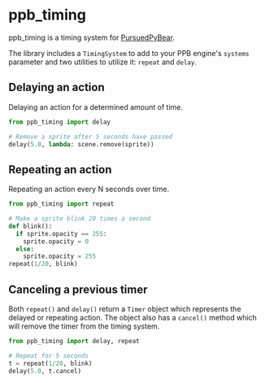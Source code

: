 # ppb_timing

ppb_timing is a timing system for [PursuedPyBear](https://ppb.dev/).

The library includes a `TimingSystem` to add to your PPB engine's `systems`
parameter and two utilities to utilize it: `repeat` and `delay`.


## Delaying an action

Delaying an action for a determined amount of time.

```python
from ppb_timing import delay

# Remove a sprite after 5 seconds have passed
delay(5.0, lambda: scene.remove(sprite))
```

## Repeating an action

Repeating an action every N seconds over time.

```python
from ppb_timing import repeat

# Make a sprite blink 20 times a second
def blink():
  if sprite.opacity == 255:
    sprite.opacity = 0
  else:
    sprite.opacity = 255
repeat(1/20, blink)
```

## Canceling a previous timer

Both `repeat()` and `delay()` return a `Timer` object which represents
the delayed or repeating action. The object also has a `cancel()` method
which will remove the timer from the timing system.

```python
from ppb_timing import delay, repeat

# Repeat for 5 seconds
t = repeat(1/20, blink)
delay(5.0, t.cancel)
```
